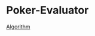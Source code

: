 # Poker-Evaluator

[Algorithm](https://github.com/HenryRLee/PokerHandEvaluator/blob/master/Documentation/Algorithm.md)


